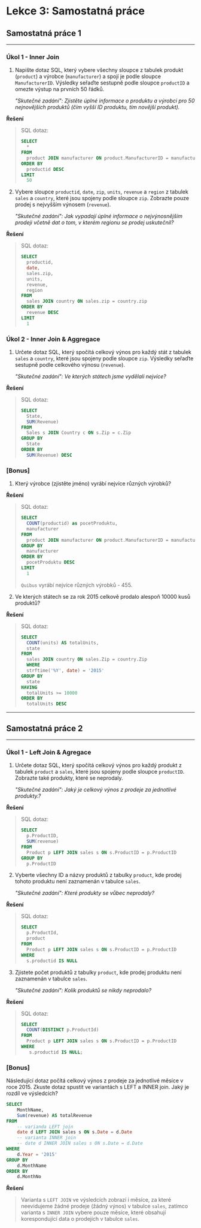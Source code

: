 # Lekce 3: Samostatná práce

## Samostatná práce 1
---

### Úkol 1 - Inner Join

1. Napište dotaz SQL, který vybere všechny sloupce z tabulek produkt (`product`) a výrobce (`manufacturer`) a spojí je podle sloupce `ManufacturerID`. Výsledky seřaďte sestupně podle sloupce `productID` a omezte výstup na prvních 50 řádků.
    
    _"Skutečné zadání":_
    _Zjistěte úplné informace o produktu a výrobci pro 50 nejnovějších produktů (čím vyšší ID produktu, tím novější produkt)._

**Řešení**
> SQL dotaz:
>```sql
>SELECT
>   *
>FROM
>   product JOIN manufacturer ON product.ManufacturerID = manufacturer.ManufacturerID
>ORDER BY
>   productid DESC
>LIMIT
>   50
>```
>

2. Vybere sloupce `productid`, `date`, `zip`, `units`, `revenue` a `region` z tabulek `sales` a `country`, které jsou spojeny podle sloupce `zip`. Zobrazte pouze prodej s nejvyšším výnosem (`revenue`).
    
    _"Skutečné zadání":_
    _Jak vypadají úplné informace o nejvýnosnějším prodeji včetně dat o tom, v kterém regionu se prodej uskutečnil?_

**Řešení**
> SQL dotaz:
>```sql
>SELECT
>   productid,
>   date,
>   sales.zip,
>   units,
>   revenue,
>   region
>FROM
>   sales JOIN country ON sales.zip = country.zip
>ORDER BY
>   revenue DESC
>LIMIT
>   1
>```
>

### Úkol 2 - Inner Join & Aggregace

1. Určete dotaz SQL, který spočítá celkový výnos pro každý stát z tabulek `sales` a `country`, které jsou spojeny podle sloupce `zip`. Výsledky seřaďte sestupně podle celkového výnosu (`revenue`).

    _"Skutečné zadání":_
    _Ve kterých státech jsme vydělali nejvíce?_

**Řešení**
> SQL dotaz:
>```sql
>SELECT
>   State,
>   SUM(Revenue)
>FROM
>   Sales s JOIN Country c ON s.Zip = c.Zip
>GROUP BY
>   State
>ORDER BY
>   SUM(Revenue) DESC
>```
>

### [Bonus]

1. Který výrobce (zjistěte jméno) vyrábí nejvíce různých výrobků?

**Řešení**
> SQL dotaz:
>```sql
>SELECT
>   COUNT(productid) as pocetProduktu,
>   manufacturer
>FROM
>   product JOIN manufacturer ON product.ManufacturerID = manufacturer.ManufacturerID
>GROUP BY
>   manufacturer
>ORDER BY
>   pocetProduktu DESC
>LIMIT
>   1
>```
>
> `Quibus` vyrábí nejvíce různých výrobků - 455.

2. Ve kterých státech se za rok 2015 celkově prodalo alespoň 10000 kusů produktů?

**Řešení**
> SQL dotaz:
>```sql
>SELECT
>   COUNT(units) AS totalUnits,
>   state
>FROM
>   sales JOIN country ON sales.Zip = country.Zip
>   WHERE
>   strftime('%Y', date) = '2015'
>GROUP BY
>   state
>HAVING
>   totalUnits >= 10000
>ORDER BY
>   totalUnits DESC
>```
>

---
## Samostatná práce 2
---

### Úkol 1 - Left Join & Agregace

1. Určete dotaz SQL, který spočítá celkový výnos pro každý produkt z tabulek `product` a `sales`, které jsou spojeny podle sloupce `productID`. Zobrazte také produkty, které se neprodaly.

    _"Skutečné zadání":_
    _Jaký je celkový výnos z prodeje za jednotlivé produkty.?_

**Řešení**
> SQL dotaz:
>```sql
>SELECT
>   p.ProductID,
>   SUM(revenue)
>FROM 
>   Product p LEFT JOIN sales s ON s.ProductID = p.ProductID
>GROUP BY
>   p.ProductID
>```
>

2. Vyberte všechny ID a názvy produktů z tabulky `product`, kde prodej tohoto produktu není zaznamenán v tabulce `sales`.

    _"Skutečné zadání":_
    _Které produkty se vůbec neprodaly?_

**Řešení**
> SQL dotaz:
>```sql
>SELECT
>   p.ProductId,
>   product
>FROM 
>   Product p LEFT JOIN sales s ON s.ProductID = p.ProductID
>WHERE 
>   s.productid IS NULL
>```
>

3. Zjistete počet produktů z tabulky `product`, kde prodej produktu není zaznamenán v tabulce `sales`.

    _"Skutečné zadání":_
    _Kolik produktů se nikdy neprodalo?_

**Řešení**
> SQL dotaz:
>```sql
>SELECT
>   COUNT(DISTINCT p.ProductId)
>FROM
>   Product p LEFT JOIN sales s ON s.ProductID = p.ProductID
>WHERE 
>    s.productid IS NULL;
>```
>

### [Bonus]

Následující dotaz počítá celkový výnos z prodeje za jednotlivé měsíce v roce 2015. Zkuste dotaz spustit ve variantách s LEFT a INNER join. Jaký je rozdíl ve výsledcích? 

```sql
SELECT 
    MonthName,
    Sum(revenue) AS totalRevenue    
FROM 
    -- varianda LEFT join
    date d LEFT JOIN sales s ON s.Date = d.Date
    -- varianta INNER join
    -- date d INNER JOIN sales s ON s.Date = d.Date
WHERE 
    d.Year = '2015'
GROUP BY 
    d.MonthName
ORDER BY 
    d.MonthNo
```

**Řešení**
> Varianta s `LEFT JOIN` ve výsledcích zobrazí i měsíce, za které neevidujeme žádné prodeje (žádný výnos) v tabulce `sales`, zatímco varianta s `INNER JOIN` vybere pouze měsíce, které obsahují korespondující data o prodejích v tabulce `sales`.
